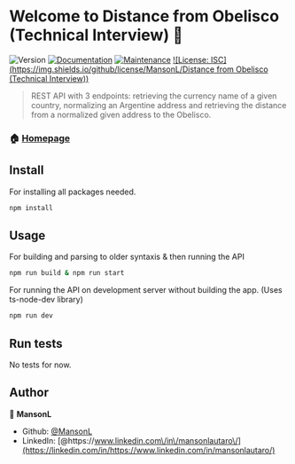 # Welcome to Distance from Obelisco (Technical Interview) 👋

![Version](https://img.shields.io/badge/version-1.0.0-blue.svg?cacheSeconds=2592000)
[![Documentation](https://img.shields.io/badge/documentation-yes-brightgreen.svg)](https://github.com/MansonL/distance-from-obelisco#readme)
[![Maintenance](https://img.shields.io/badge/Maintained%3F-yes-green.svg)](https://github.com/MansonL/distance-from-obelisco/graphs/commit-activity)
[![License: ISC](https://img.shields.io/github/license/MansonL/Distance from Obelisco (Technical Interview))](https://github.com/MansonL/distance-from-obelisco/blob/master/LICENSE)

> REST API with 3 endpoints: retrieving the currency name of a given country, normalizing an Argentine address and retrieving the distance from a normalized given address to the Obelisco.

### 🏠 [Homepage](https://github.com/MansonL/distance-from-obelisco#readme)

## Install

For installing all packages needed.

```sh
npm install
```

## Usage

For building and parsing to older syntaxis & then running the API

```sh
npm run build & npm run start
```

For running the API on development server without building the app. (Uses ts-node-dev library)

```sh
npm run dev
```

## Run tests

No tests for now.

## Author

👤 **MansonL**

- Github: [@MansonL](https://github.com/MansonL)
- LinkedIn: [@https:\/\/www.linkedin.com\/in\/mansonlautaro\/](https://linkedin.com/in/https://www.linkedin.com/in/mansonlautaro/)
